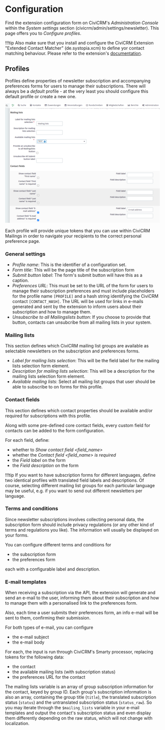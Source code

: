 # Configuration

Find the extension configuration form on CiviCRM's *Administration Console*
within the *System settings* section (civicrm/admin/settings/newsletter). This
page offers you to *Configure profiles*.

!!!tip
    Also make sure that you install and configure the CiviCRM Extension 
    "Extended Contact Matcher" (de.systopia.xcm) to define yor contact matching 
    behaviour. Please refer to the extension's
    [documentation](https://docs.civicrm.org/xcm/en/latest/).

## Profiles

Profiles define properties of newsletter subscription and accompanying
preferences forms for users to manage their subscriptions. There will always be
a *default* profile - at the very least you should configure this default
profile or create a new one. 

![Profile Configuration](img/profile_configuration.png?raw=true "Profile Configuration")

Each profile will provide unique tokens that you can use within CiviCRM Mailings
in order to navigate your recipients to the correct personal preference page.

### General settings

- *Profile name*: This is the identifier of a configuration set.
- *Form title*: This will be the page title of the subscription form
- *Submit button label*: The form's submit button will have this as a caption.
- *Preferences URL*: This must be set to the URL of the form for users to manage
  their subscription preferences and must include placeholders for the profile
  name `[PROFILE]` and a hash string identifying the CiviCRM contact
  `[CONTACT_HASH]`. The URL will be used for links in e-mails generated and sent
  by the extension to inform users about their subscription and how to manage
  them.
- *Unsubscribe to all Mailingslists button*: If you choose to provide that
  button, contacts can unsubcribe from all mailing lists in your system.

### Mailing lists

This section defines which CiviCRM mailing list groups are available as
selectable newsletters on the subscription and preferences forms.

- *Label for mailing lists selection*: This will be the field label for the
  mailing lists selection form element.
- *Description for mailing lists selection*: This will be a description for the
  mailing lists selection form element.
- *Available mailing lists*: Select all mailing list groups that user should be
  able to subscribe to on forms for this profile.

### Contact fields

This section defines which contact properties should be available and/or
required for subscriptions with this profile.

Along with some pre-defined core contact fields, every custom field for contacts
can be added to the form configuration.

For each field, define:

- whether to *Show contact field <field_name>*
- whether the *Contact field <field_name> is required*
- the *Field label* on the form
- the *Field description* on the form

!!!tip
    If you want to have subscription forms for different languages, define two
    identical profiles with translated field labels and descriptions.
    Of course, selecting different mailing list groups for each particular
    language may be useful, e.g. if you want to send out different newsletters
    per language.

### Terms and conditions

Since newsletter subscriptions involves collecting personal data, the
subscription form should include privacy regulations (or any other kind of terms
and regulations you like). The information will usually be displayed on your
forms.

You can configure different terms and conditions for

- the subscription form
- the preferences form

each with a configurable label and description.

### E-mail templates

When receiving a subscription via the API, the extension will generate and send
an e-mail to the user, informing them about their subscription and how to manage
them with a personalised link to the preferences form.

Also, each time a user submits their preferences form, an info e-mail will be
sent to them, confirming their submission.

For both types of e-mail, you can configure

- the e-mail subject
- the e-mail body

For each, the input is run through CiviCRM's Smarty processor, replacing tokens
for the following data:

- the contact
- the available mailing lists (with subscription status)
- the preferences URL for the contact

The mailing lists variable is an array of group subscription information for the
contact, keyed by group ID. Each group's subscription information is also an
array, containing the group title (`title`), the translated subscription status
(`status`) and the untranslated subscription status (`status_raw`). So you may
iterate through the `$mailing_lists` variable in your e-mail templates and
output the contact's subscription status and even display them differently
depending on the raw status, which will not change with localization.

